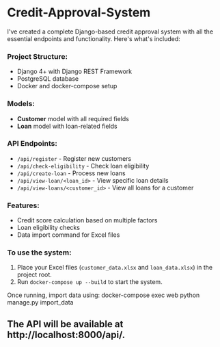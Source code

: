 # Credit-Approval-System

I've created a complete Django-based credit approval system with all the essential endpoints and functionality. Here's what's included:

### Project Structure:
- Django 4+ with Django REST Framework
- PostgreSQL database
- Docker and docker-compose setup

### Models:
- **Customer** model with all required fields
- **Loan** model with loan-related fields

### API Endpoints:
- `/api/register` - Register new customers
- `/api/check-eligibility` - Check loan eligibility
- `/api/create-loan` - Process new loans
- `/api/view-loan/<loan_id>` - View specific loan details
- `/api/view-loans/<customer_id>` - View all loans for a customer

### Features:
- Credit score calculation based on multiple factors
- Loan eligibility checks
- Data import command for Excel files

### To use the system:
1. Place your Excel files (`customer_data.xlsx` and `loan_data.xlsx`) in the project root.
2. Run `docker-compose up --build` to start the system.

Once running, import data using:
docker-compose exec web python manage.py import_data
## The API will be available at http://localhost:8000/api/.
